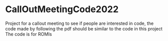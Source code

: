 # CallOutMeetingCode2022
Project for a callout meeting to see if people are interested in code, the code made by following the pdf should be similar to the code in this project
The code is for ROMIs
